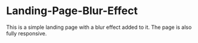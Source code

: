 # Landing-Page-Blur-Effect
This is a simple landing page with a blur effect added to it. The page is also fully responsive.
